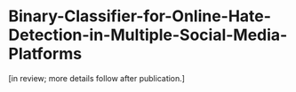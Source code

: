 # Binary-Classifier-for-Online-Hate-Detection-in-Multiple-Social-Media-Platforms
[in review; more details follow after publication.]

